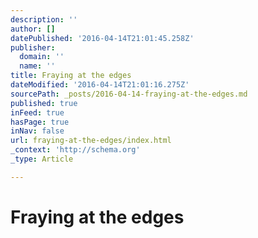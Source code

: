 ```yaml
---
description: ''
author: []
datePublished: '2016-04-14T21:01:45.258Z'
publisher:
  domain: ''
  name: ''
title: Fraying at the edges
dateModified: '2016-04-14T21:01:16.275Z'
sourcePath: _posts/2016-04-14-fraying-at-the-edges.md
published: true
inFeed: true
hasPage: true
inNav: false
url: fraying-at-the-edges/index.html
_context: 'http://schema.org'
_type: Article

---
```

# Fraying at the edges